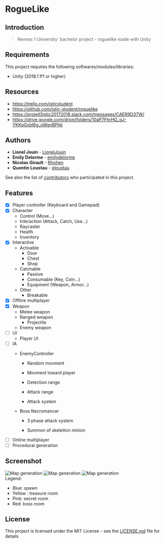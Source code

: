 # RogueLike

## Introduction

> Rennes 1 University' bachelor project - roguelike made with Unity

## Requirements

This project requires the following softwares/modules/libraries:
* Unity (2018.1.1f1 or higher)

## Resources

* https://trello.com/isticstudent
* https://github.com/istic-student/roguelike
* https://projetl3istic20172018.slack.com/messages/CAER9D37W/
* https://drive.google.com/drive/folders/10aP7FhrHG_gJ-YKKqGxbI6g_oWgnBPhk

## Authors

* **Lionel Jouin** - [LionelJouin](https://github.com/LionelJouin)  
* **Emily Delorme** - [emilydelorme](https://github.com/emilydelorme)  
* **Nicolas Girault** - [Rhohen](https://github.com/Rhohen)  
* **Quentin Loustau** - [qloustau](https://github.com/qloustau)  

See also the list of [contributors](https://github.com/your/project/contributors) who participated in this project.

## Features

- [x] Player controller (Keyboard and Gamepad)
- [x] Character
	- Control (Move...)
	- Interaction (Attack, Catch, Use...)
	- Raycaster
	- Health
	- Inventory
- [x] Interactive
	- Activable
		- Door
		- Chest
		- Shop
	- Catchable
		- Passive
		- Consumable (Key, Coin...)
		- Equipment (Weapon, Armor...)
	- Other
		- Breakable
- [x] Offline multiplayer
- [x] Weapon
	- Melee weapon
	- Ranged weapon
		- Projectile
	- Enemy weapon
- [ ] UI
	- Player UI
- [ ] IA
	- EnemyController

		- Random movment

		- Movment toward player

		- Detection range

		- Attack range

		- Attack system

	- Boss Necromancer

		- 3 phase attack system

		- Summon of skeletton minion
- [ ] Online multiplayer
- [ ] Procedural generation

## Screenshot

![Map generation](https://i.imgur.com/N7jzmkU.png")
![Map generation](https://i.imgur.com/azAYkcp.png")
![Map generation](https://i.imgur.com/rYynkUV.png")  
Legend:
- Blue: spawn
- Yellow : treasure room
- Pink: secret room
- Red: boss room

## License

This project is licensed under the MIT License - see the [LICENSE.md](LICENSE.md) file for details
